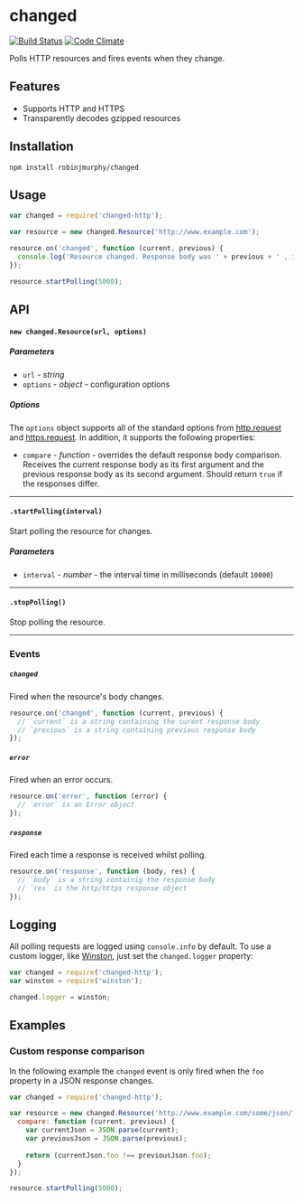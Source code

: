 # changed

[![Build Status](https://travis-ci.org/robinjmurphy/changed.png?branch=master)](https://travis-ci.org/robinjmurphy/changed) [![Code Climate](https://codeclimate.com/github/robinjmurphy/changed.png)](https://codeclimate.com/github/robinjmurphy/changed)

Polls HTTP resources and fires events when they change.

## Features

* Supports HTTP and HTTPS
* Transparently decodes gzipped resources

## Installation

```
npm install robinjmurphy/changed
```

## Usage

```javascript
var changed = require('changed-http');

var resource = new changed.Resource('http://www.example.com');

resource.on('changed', function (current, previous) {
  console.log('Resource changed. Response body was ' + previous + ' , is now ' + current + '.');
});

resource.startPolling(5000);
```

## API

#### `new changed.Resource(url, options)`

##### Parameters

* `url` - _string_
* `options` - _object_ - configuration options

##### Options

The `options` object supports all of the standard options from [http.request](http://nodejs.org/api/http.html#http_http_request_options_callback) and [https.request](http://nodejs.org/api/https.html#https_https_request_options_callback). In addition, it supports the following properties:

* `compare` - _function_ - overrides the default response body comparison. Receives the current response body as its first argument and the previous response body as its second argument. Should return `true` if the responses differ.

---

#### `.startPolling(interval)`

Start polling the resource for changes.

##### Parameters

* `interval` - _number_ - the interval time in milliseconds (default `10000`)

---

#### `.stopPolling()`

Stop polling the resource.

---

### Events

##### `changed`

Fired when the resource's body changes.

```javascript
resource.on('changed', function (current, previous) {
  // `current` is a string containing the curent response body
  // `previous` is a string containing previous response body 
});
```

##### `error`

Fired when an error occurs.

```javascript
resource.on('error', function (error) {
  // `error` is an Error object
});
```

##### `response`

Fired each time a response is received whilst polling.

```javascript
resource.on('response', function (body, res) {
  // `body` is a string containig the response body
  // `res` is the http/https response object
});
```

## Logging

All polling requests are logged using `console.info` by default. To use a custom logger, like [Winston](https://github.com/flatiron/winston), just set the `changed.logger` property:

```javascript
var changed = require('changed-http');
var winston = require('winston');

changed.logger = winston;
```

## Examples

### Custom response comparison

In the following example the `changed` event is only fired when the `foo` property in a JSON response changes.

```javascript
var changed = require('changed-http');

var resource = new changed.Resource('http://www.example.com/some/json/file.json', {
  compare: function (current, previous) {
    var currentJson = JSON.parse(current);
    var previousJson = JSON.parse(previous);
    
    return (currentJson.foo !== previousJson.foo);
  }
});

resource.startPolling(5000);
```